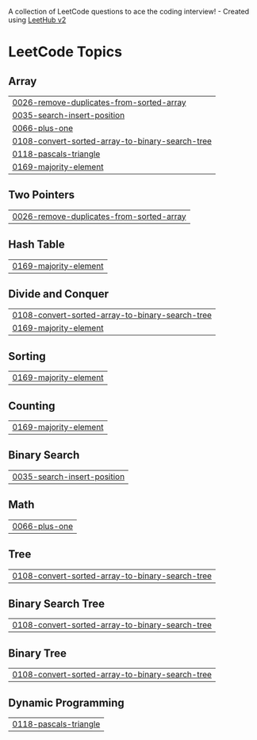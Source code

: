 A collection of LeetCode questions to ace the coding interview! - Created using [LeetHub v2](https://github.com/arunbhardwaj/LeetHub-2.0)
<!---LeetCode Topics Start-->
# LeetCode Topics
## Array
|  |
| ------- |
| [0026-remove-duplicates-from-sorted-array](https://github.com/SagarSRaut/Leet_Code_Practice/tree/master/0026-remove-duplicates-from-sorted-array) |
| [0035-search-insert-position](https://github.com/SagarSRaut/Leet_Code_Practice/tree/master/0035-search-insert-position) |
| [0066-plus-one](https://github.com/SagarSRaut/Leet_Code_Practice/tree/master/0066-plus-one) |
| [0108-convert-sorted-array-to-binary-search-tree](https://github.com/SagarSRaut/Leet_Code_Practice/tree/master/0108-convert-sorted-array-to-binary-search-tree) |
| [0118-pascals-triangle](https://github.com/SagarSRaut/Leet_Code_Practice/tree/master/0118-pascals-triangle) |
| [0169-majority-element](https://github.com/SagarSRaut/Leet_Code_Practice/tree/master/0169-majority-element) |
## Two Pointers
|  |
| ------- |
| [0026-remove-duplicates-from-sorted-array](https://github.com/SagarSRaut/Leet_Code_Practice/tree/master/0026-remove-duplicates-from-sorted-array) |
## Hash Table
|  |
| ------- |
| [0169-majority-element](https://github.com/SagarSRaut/Leet_Code_Practice/tree/master/0169-majority-element) |
## Divide and Conquer
|  |
| ------- |
| [0108-convert-sorted-array-to-binary-search-tree](https://github.com/SagarSRaut/Leet_Code_Practice/tree/master/0108-convert-sorted-array-to-binary-search-tree) |
| [0169-majority-element](https://github.com/SagarSRaut/Leet_Code_Practice/tree/master/0169-majority-element) |
## Sorting
|  |
| ------- |
| [0169-majority-element](https://github.com/SagarSRaut/Leet_Code_Practice/tree/master/0169-majority-element) |
## Counting
|  |
| ------- |
| [0169-majority-element](https://github.com/SagarSRaut/Leet_Code_Practice/tree/master/0169-majority-element) |
## Binary Search
|  |
| ------- |
| [0035-search-insert-position](https://github.com/SagarSRaut/Leet_Code_Practice/tree/master/0035-search-insert-position) |
## Math
|  |
| ------- |
| [0066-plus-one](https://github.com/SagarSRaut/Leet_Code_Practice/tree/master/0066-plus-one) |
## Tree
|  |
| ------- |
| [0108-convert-sorted-array-to-binary-search-tree](https://github.com/SagarSRaut/Leet_Code_Practice/tree/master/0108-convert-sorted-array-to-binary-search-tree) |
## Binary Search Tree
|  |
| ------- |
| [0108-convert-sorted-array-to-binary-search-tree](https://github.com/SagarSRaut/Leet_Code_Practice/tree/master/0108-convert-sorted-array-to-binary-search-tree) |
## Binary Tree
|  |
| ------- |
| [0108-convert-sorted-array-to-binary-search-tree](https://github.com/SagarSRaut/Leet_Code_Practice/tree/master/0108-convert-sorted-array-to-binary-search-tree) |
## Dynamic Programming
|  |
| ------- |
| [0118-pascals-triangle](https://github.com/SagarSRaut/Leet_Code_Practice/tree/master/0118-pascals-triangle) |
<!---LeetCode Topics End-->